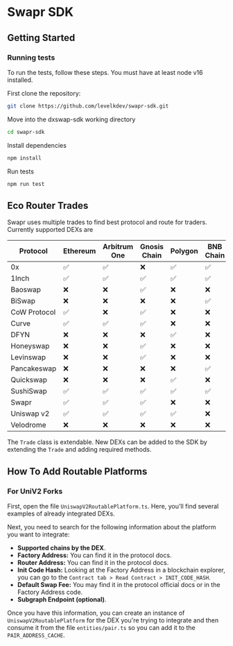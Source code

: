 # Swapr SDK

## Getting Started

### Running tests

To run the tests, follow these steps. You must have at least node v16 installed.

First clone the repository:

```sh
git clone https://github.com/levelkdev/swapr-sdk.git
```

Move into the dxswap-sdk working directory

```sh
cd swapr-sdk
```

Install dependencies

```sh
npm install
```

Run tests

```sh
npm run test
```

## Eco Router Trades

Swapr uses multiple trades to find best protocol and route for traders. Currently supported DEXs are

| Protocol     | Ethereum | Arbitrum One | Gnosis Chain | Polygon | BNB Chain | Optimism |
| ------------ | -------- | ------------ | ------------ | ------- | --------- | -------- |
| 0x           | ✅       | ✅           | ❌           | ✅      | ✅        | ✅       |
| 1Inch        | ✅       | ✅           | ✅           | ✅      | ✅        | ✅       |
| Baoswap      | ❌       | ❌           | ✅           | ❌      | ❌        | ❌       |
| BiSwap       | ❌       | ❌           | ❌           | ❌      | ✅        | ❌       |
| CoW Protocol | ✅       | ❌           | ✅           | ❌      | ❌        | ❌       |
| Curve        | ✅       | ✅           | ✅           | ❌      | ❌        | ❌       |
| DFYN         | ❌       | ❌           | ❌           | ✅      | ❌        | ❌       |
| Honeyswap    | ❌       | ❌           | ✅           | ❌      | ❌        | ❌       |
| Levinswap    | ❌       | ❌           | ✅           | ❌      | ❌        | ❌       |
| Pancakeswap  | ❌       | ❌           | ❌           | ❌      | ✅        | ❌       |
| Quickswap    | ❌       | ❌           | ❌           | ✅      | ❌        | ❌       |
| SushiSwap    | ✅       | ✅           | ✅           | ✅      | ✅        | ❌       |
| Swapr        | ✅       | ✅           | ✅           | ❌      | ❌        | ❌       |
| Uniswap v2   | ✅       | ✅           | ✅           | ✅      | ❌        | ✅       |
| Velodrome    | ❌       | ❌           | ❌           | ❌      | ❌        | ✅       |

The `Trade` class is extendable. New DEXs can be added to the SDK by extending the `Trade` and adding required methods.

## How To Add Routable Platforms

### For UniV2 Forks

First, open the file `UniswapV2RoutablePlatform.ts`. Here, you'll find several examples of already integrated DEXs.

Next, you need to search for the following information about the platform you want to integrate:

- **Supported chains by the DEX**.
- **Factory Address:** You can find it in the protocol docs.
- **Router Address:** You can find it in the protocol docs.
- **Init Code Hash:** Looking at the Factory Address in a blockchain explorer, you can go to the `Contract tab > Read Contract > INIT_CODE_HASH`.
- **Default Swap Fee:** You may find it in the protocol official docs or in the Factory Address code.
- **Subgraph Endpoint (optional)**.

Once you have this information, you can create an instance of `UniswapV2RoutablePlatform` for the DEX you're trying to integrate and then consume it from the file `entities/pair.ts` so you can add it to the `PAIR_ADDRESS_CACHE`.
